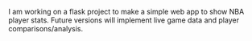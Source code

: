 I am working on a flask project to make a simple web app to show NBA player stats. Future versions will implement live game data and player comparisons/analysis.
